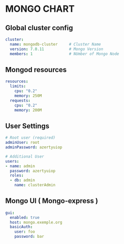 # MONGO CHART

## Global cluster config

```yaml
cluster:
  name: mongodb-cluster     # Cluster Name
  version: 7.0.11           # Mongo Version
  members: 1                # NUmber of Mongo Node
```

## Mongod resources
```yaml
resources:
  limits:
    cpu: "0.2"
    memory: 250M
  requests:
    cpu: "0.2"
    memory: 200M
```

## User Settings

```yaml
# Root user (required)
adminUser: root
adminPassword: azertyuiop

# Additional User
users:
- name: admin
  password: azertyuiop
  roles:
  - db: admin
    name: clusterAdmin
```

## Mongo UI ( Mongo-express )

```yaml
gui:
  enabled: true
  host: mongo.exemple.org
  basicAuth:
    user: foo
    password: bar

```
